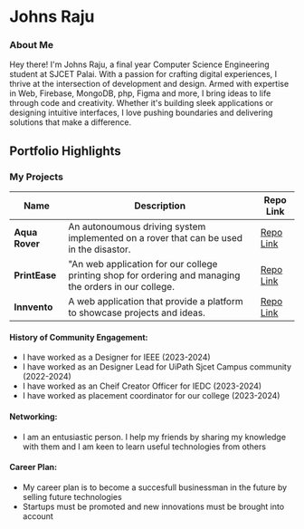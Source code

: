 # Johns Raju

### About Me

> 

Hey there! I'm Johns Raju, a final year Computer Science Engineering student at SJCET Palai. With a passion for crafting digital experiences, I thrive at the intersection of development and design. Armed with expertise in Web, Firebase, MongoDB, php, Figma and more, I bring ideas to life through code and creativity. Whether it's building sleek applications or designing intuitive interfaces, I love pushing boundaries and delivering solutions that make a difference. 


## Portfolio Highlights

### My Projects

| Name                | Description                                                               | Repo Link                                                      |
|---------------------|---------------------------------------------------------------------------|----------------------------------------------------------------|
| **Aqua Rover**       | An autonoumous driving system implemented on a rover that can be used in the disastor.                                           |[Repo Link ](https://github.com/laughing-budha/aqua_rover)         |
| **PrintEase**      | "An web application for our college printing shop for ordering and managing the orders in our college.                                             | [Repo Link ](https://github.com/JOHNSRAJU/PRINT_EASE)             |
| **Innvento**     |  A web application that provide a platform to showcase projects and ideas.                                           | [Repo Link ](https://github.com/JUDU-13/INNVENTO)             |



#### History of Community Engagement:

- I have worked as a Designer for IEEE (2023-2024)
- I have worked as an Designer Lead for UiPath Sjcet Campus community (2022-2024)
- I have worked as an Cheif Creator Officer for IEDC (2023-2024)
- I have worked as placement coordinator for our college (2023-2024)


#### Networking:

- I am an entusiastic person. I help my friends by sharing my knowledge with them and I am keen to learn useful technologies from others

#### Career Plan:

- My career plan is to become a succesfull businessman in the future by selling future technologies
- Startups must be promoted and new innovations must be brought into account
